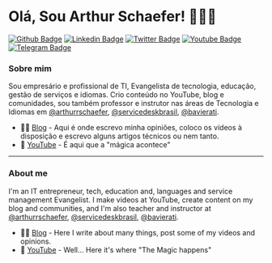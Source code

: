 # Olá, Sou Arthur Schaefer! 👨🏾‍💻

[![Github Badge](https://img.shields.io/badge/-Github-000?style=flat-square&logo=Github&logoColor=white&link=https://github.com/arthurrschaefer)](https://github.com/arthurrschaefer)
[![Linkedin Badge](https://img.shields.io/badge/-LinkedIn-blue?style=flat-square&logo=Linkedin&logoColor=white&link=https://www.linkedin.com/in/arthurrschaefer)](https://www.linkedin.com/in/arthurrschaefer)
[![Twitter Badge](https://img.shields.io/badge/-Twitter-1ca0f1?style=flat-square&labelColor=1ca0f1&logo=twitter&logoColor=white&link=https://twitter.com/arthurrschaefer)](https://twitter.com/arthurrschaefer)
[![Youtube Badge](https://img.shields.io/badge/-YouTube-ff0000?style=flat-square&labelColor=ff0000&logo=youtube&logoColor=white&link=https://www.youtube.com/ArthurSchaefer)](https://www.youtube.com/ArthurSchaefer)
[![Telegram Badge](https://img.shields.io/badge/Telegram-%40arthurrschaefer-0088CC)](https://t.me/arthurrschaefer)

### Sobre mim
Sou empresário e profissional de TI, Evangelista de tecnologia, educação, gestão de serviços e idiomas. Crio conteúdo no YouTube, blog e comunidades, sou também professor e instrutor nas áreas de Tecnologia e Idiomas em [@arthurrschaefer](https://www.arthurschaefer.com.br), [@servicedeskbrasil](https://www.servicedeskbrasil.com.br/), [@bavierati](https://www.bavierati.com.br).

- ✍🏼 [Blog](https://www.arthurschaefer.com.br) - Aqui é onde escrevo minha opiniões, coloco os vídeos à disposição e escrevo alguns artigos técnicos ou nem tanto.
- 🎥 [YouTube](https://youtube.com/ArthurSchaefer) - É aqui que a "mágica acontece"


----

### About me
I'm an IT entrepreneur, tech, education and, languages and service management Evangelist. I make videos at YouTube, create content on my blog and communities, and I'm also teacher and instructor at [@arthurrschaefer](https://www.arthurschaefer.com.br), [@servicedeskbrasil](https://www.servicedeskbrasil.com.br/), [@bavierati](https://www.bavierati.com.br).

- ✍🏼 [Blog](https://www.arthurschaefer.com.br) - Here I write about many things, post some of my videos and opinions.
- 🎥 [YouTube](https://youtube.com/ArthurSchaefer) - Well... Here it's where "The Magic happens"


<!--
- 🔭 I’m currently working on getting a better IT leader and find new products and solutions to clients and companies.
- 🌱 I’m currently learning new ways to deliver and improve Service Management.
![ArthurSchaefer Status no Github](https://github-readme-stats.vercel.app/api?username=arthurrschaefer&show_icons=true&theme=radical)
**arthurrschaefer/arthurrschaefer** is a ✨ _special_ ✨ repository because its `README.md` (this file) appears on your GitHub profile.
Here are some ideas to get you started:

- 🔭 I’m currently working on ...
- 🌱 I’m currently learning ...
- 👯 I’m looking to collaborate on ...
- 🤔 I’m looking for help with ...
- 💬 Ask me about ...
- 📫 How to reach me: ...
- 😄 Pronouns: ...
- ⚡ Fun fact: ...
-->
